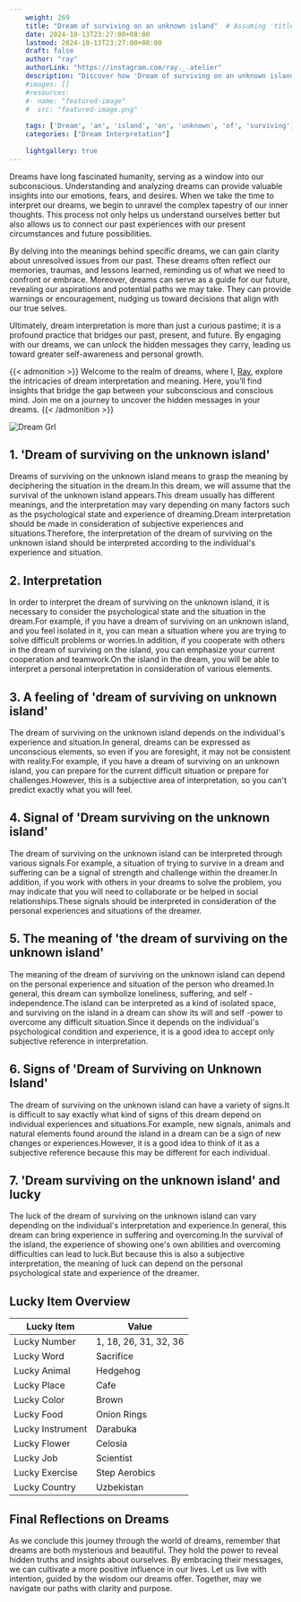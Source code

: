 ```yaml
---
    weight: 269
    title: "Dream of surviving on an unknown island"  # Assuming 'title' column exists
    date: 2024-10-13T23:27:00+08:00
    lastmod: 2024-10-13T23:27:00+08:00
    draft: false
    author: "ray"
    authorLink: "https://instagram.com/ray._.atelier"
    description: "Discover how 'Dream of surviving on an unknown island' can interpret your future and uncover its significant meanings in your life."
    #images: []
    #resources:
    #- name: "featured-image"
    #  src: "featured-image.png"
    
    tags: ['Dream', 'an', 'island', 'on', 'unknown', 'of', 'surviving']
    categories: ["Dream Interpretation"]
    
    lightgallery: true
---
```

    
Dreams have long fascinated humanity, serving as a window into our subconscious. Understanding and analyzing dreams can provide valuable insights into our emotions, fears, and desires. When we take the time to interpret our dreams, we begin to unravel the complex tapestry of our inner thoughts. This process not only helps us understand ourselves better but also allows us to connect our past experiences with our present circumstances and future possibilities.

By delving into the meanings behind specific dreams, we can gain clarity about unresolved issues from our past. These dreams often reflect our memories, traumas, and lessons learned, reminding us of what we need to confront or embrace. Moreover, dreams can serve as a guide for our future, revealing our aspirations and potential paths we may take. They can provide warnings or encouragement, nudging us toward decisions that align with our true selves.

Ultimately, dream interpretation is more than just a curious pastime; it is a profound practice that bridges our past, present, and future. By engaging with our dreams, we can unlock the hidden messages they carry, leading us toward greater self-awareness and personal growth.

{{< admonition >}}
Welcome to the realm of dreams, where I, [Ray](https://instagram.com/ray._.atelier), explore the intricacies of dream interpretation and meaning. Here, you’ll find insights that bridge the gap between your subconscious and conscious mind. Join me on a journey to uncover the hidden messages in your dreams.
{{< /admonition >}}

![Dream Grl](https://cdn.pixabay.com/photo/2017/11/02/03/35/gothic-2910057_1280.jpg "Dream Grl")

## 1. 'Dream of surviving on the unknown island'
Dreams of surviving on the unknown island means to grasp the meaning by deciphering the situation in the dream.In this dream, we will assume that the survival of the unknown island appears.This dream usually has different meanings, and the interpretation may vary depending on many factors such as the psychological state and experience of dreaming.Dream interpretation should be made in consideration of subjective experiences and situations.Therefore, the interpretation of the dream of surviving on the unknown island should be interpreted according to the individual's experience and situation.

## 2. Interpretation
In order to interpret the dream of surviving on the unknown island, it is necessary to consider the psychological state and the situation in the dream.For example, if you have a dream of surviving on an unknown island, and you feel isolated in it, you can mean a situation where you are trying to solve difficult problems or worries.In addition, if you cooperate with others in the dream of surviving on the island, you can emphasize your current cooperation and teamwork.On the island in the dream, you will be able to interpret a personal interpretation in consideration of various elements.

## 3. A feeling of 'dream of surviving on unknown island'
The dream of surviving on the unknown island depends on the individual's experience and situation.In general, dreams can be expressed as unconscious elements, so even if you are foresight, it may not be consistent with reality.For example, if you have a dream of surviving on an unknown island, you can prepare for the current difficult situation or prepare for challenges.However, this is a subjective area of interpretation, so you can't predict exactly what you will feel.

## 4. Signal of 'Dream surviving on the unknown island'
The dream of surviving on the unknown island can be interpreted through various signals.For example, a situation of trying to survive in a dream and suffering can be a signal of strength and challenge within the dreamer.In addition, if you work with others in your dreams to solve the problem, you may indicate that you will need to collaborate or be helped in social relationships.These signals should be interpreted in consideration of the personal experiences and situations of the dreamer.

## 5. The meaning of 'the dream of surviving on the unknown island'
The meaning of the dream of surviving on the unknown island can depend on the personal experience and situation of the person who dreamed.In general, this dream can symbolize loneliness, suffering, and self -independence.The island can be interpreted as a kind of isolated space, and surviving on the island in a dream can show its will and self -power to overcome any difficult situation.Since it depends on the individual's psychological condition and experience, it is a good idea to accept only subjective reference in interpretation.

## 6. Signs of 'Dream of Surviving on Unknown Island'
The dream of surviving on the unknown island can have a variety of signs.It is difficult to say exactly what kind of signs of this dream depend on individual experiences and situations.For example, new signals, animals and natural elements found around the island in a dream can be a sign of new changes or experiences.However, it is a good idea to think of it as a subjective reference because this may be different for each individual.

## 7. 'Dream surviving on the unknown island' and lucky
The luck of the dream of surviving on the unknown island can vary depending on the individual's interpretation and experience.In general, this dream can bring experience in suffering and overcoming.In the survival of the island, the experience of showing one's own abilities and overcoming difficulties can lead to luck.But because this is also a subjective interpretation, the meaning of luck can depend on the personal psychological state and experience of the dreamer.

## Lucky Item Overview
| Lucky Item          | Value              |
|---------------|--------------------|
| Lucky Number        | 1, 18, 26, 31, 32, 36  |
| Lucky Word          | Sacrifice |
| Lucky Animal        | Hedgehog |
| Lucky Place         | Cafe     |
| Lucky Color         | Brown     |
| Lucky Food          | Onion Rings      |
| Lucky Instrument    | Darabuka |
| Lucky Flower        | Celosia    |
| Lucky Job           | Scientist       |
| Lucky Exercise      | Step Aerobics  |
| Lucky Country       | Uzbekistan    |


##  Final Reflections on Dreams

As we conclude this journey through the world of dreams, remember that dreams are both mysterious and beautiful. They hold the power to reveal hidden truths and insights about ourselves. By embracing their messages, we can cultivate a more positive influence in our lives. Let us live with intention, guided by the wisdom our dreams offer. Together, may we navigate our paths with clarity and purpose.
